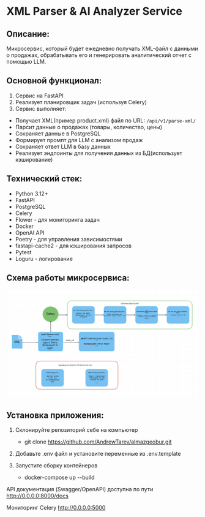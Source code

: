 # XML Parser & AI Analyzer Service

## Описание:

Микросервис, который будет ежедневно получать XML-файл с данными о продажах, 
обрабатывать его и генерировать аналитический отчет с помощью LLM.

## Основной функционал:

1. Cервис на FastAPI
2. Реализует планировщик задач (используя Celery)
3. Сервис выполняет:
  - Получает XML(пример product.xml) файл по URL: `/api/v1/parse-xml/`
  - Парсит данные о продажах (товары, количество, цены)
  - Сохраняет данные в PostgreSQL
  - Формирует промпт для LLM с анализом продаж
  - Сохраняет ответ LLM в базу данных
  - Реализует эндпоинты для получения данных из БД(использует кэширование)

## Технический стек:

- Python 3.12+
- FastAPI
- PostgreSQL
- Celery
- Flower - для мониторинга задач
- Docker
- OpenAI API
- Poetry - для управления зависимостями
- fastapi-cache2 - для кэширования запросов
- Pytest
- Loguru - логирование

## Схема работы микросервиса:
![Project_strct.png](img/Project_strct.png)

## Установка приложения:

1. Склонируйте репозиторий себе на компьютер
    - git clone https://github.com/AndrewTarev/almazgeobur.git
   

2. Добавьте .env файл и установите переменные из .env.template


3. Запустите сборку контейнеров
    - docker-compose up --build

API документация (Swagger/OpenAPI) доступна по пути http://0.0.0.0:8000/docs

Мониторинг Celery http://0.0.0.0:5000

